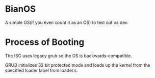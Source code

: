 # BianOS
A simple OS(if you even count it as an OS) to test out os dev.

# Process of Booting
The ISO uses legacy grub so the OS is backwards-compatible.

GRUB initializes 32 bit protected mode and loads up the kernel from the specified loader label from loader.s.
